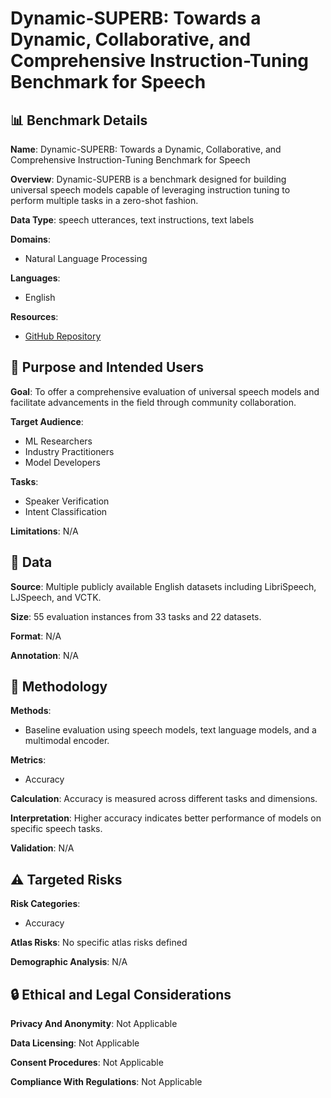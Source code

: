 # Dynamic-SUPERB: Towards a Dynamic, Collaborative, and Comprehensive Instruction-Tuning Benchmark for Speech

## 📊 Benchmark Details

**Name**: Dynamic-SUPERB: Towards a Dynamic, Collaborative, and Comprehensive Instruction-Tuning Benchmark for Speech

**Overview**: Dynamic-SUPERB is a benchmark designed for building universal speech models capable of leveraging instruction tuning to perform multiple tasks in a zero-shot fashion.

**Data Type**: speech utterances, text instructions, text labels

**Domains**:
- Natural Language Processing

**Languages**:
- English

**Resources**:
- [GitHub Repository](https://github.com/dynamic-superb/dynamic-superb)

## 🎯 Purpose and Intended Users

**Goal**: To offer a comprehensive evaluation of universal speech models and facilitate advancements in the field through community collaboration.

**Target Audience**:
- ML Researchers
- Industry Practitioners
- Model Developers

**Tasks**:
- Speaker Verification
- Intent Classification

**Limitations**: N/A

## 💾 Data

**Source**: Multiple publicly available English datasets including LibriSpeech, LJSpeech, and VCTK.

**Size**: 55 evaluation instances from 33 tasks and 22 datasets.

**Format**: N/A

**Annotation**: N/A

## 🔬 Methodology

**Methods**:
- Baseline evaluation using speech models, text language models, and a multimodal encoder.

**Metrics**:
- Accuracy

**Calculation**: Accuracy is measured across different tasks and dimensions.

**Interpretation**: Higher accuracy indicates better performance of models on specific speech tasks.

**Validation**: N/A

## ⚠️ Targeted Risks

**Risk Categories**:
- Accuracy

**Atlas Risks**:
No specific atlas risks defined

**Demographic Analysis**: N/A

## 🔒 Ethical and Legal Considerations

**Privacy And Anonymity**: Not Applicable

**Data Licensing**: Not Applicable

**Consent Procedures**: Not Applicable

**Compliance With Regulations**: Not Applicable
